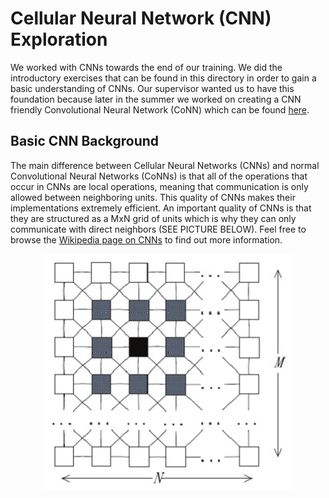 # Cellular Neural Network (CNN) Exploration

We worked with CNNs towards the end of our training. We did the introductory exercises that can be found in this directory in order to gain a basic understanding of CNNs. Our supervisor wanted us to have this foundation because later in the summer we worked on creating a CNN friendly Convolutional Neural Network (CoNN) which can be found [here].

## Basic CNN Background

The main difference between Cellular Neural Networks (CNNs) and normal Convolutional Neural Networks (CoNNs) is that all of the operations that occur in CNNs are local operations, meaning that communication is only allowed between neighboring units. This quality of CNNs makes their implementations extremely efficient. An important quality of CNNs is that they are structured as a MxN grid of units which is why they can only communicate with direct neighbors (SEE PICTURE BELOW). Feel free to browse the [Wikipedia page on CNNs] to find out more information.



<center>
<img src="https://github.com/slancas1/budapest_research/blob/master/pictures/cnns.png" width="400" height="377.41" />
</center>


[here]: https://github.com/slancas1/budapest_research/tree/master/CNN_friendly_CoNN
[Wikipedia page on CNNs]: https://en.wikipedia.org/wiki/Cellular_neural_network
